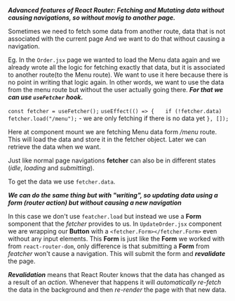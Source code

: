 **_Advanced features of React Router: Fetching and Mutating data without causing navigations, so without movig to another page._**

Sometimes we need to fetch some data from another route, data that is not associated with the current page And we want to do that without causing a navigation.

Eg. In the `Order.jsx` page we wanted to load the Menu data again and we already wrote all the logic for fetching exactly that data, but it is associated to another route(to the Menu route). We want to use it here because there is no point in writing that logic again. In other words, we want to use the data from the menu route but without the user actually going there. **_For that we can use `useFetcher` hook._**

`const fetcher = useFetcher();`
`useEffect(() => {`
`   if (!fetcher.data) fetcher.load("/menu");` - we are only fetching if there is no data yet
`}, []);`

Here at component mount we are fetching Menu data form _/menu_ route. This will load the data and store it in the fetcher object. Later we can retrieve the data when we want.

Just like normal page navigations **fetcher** can also be in different states (_idle_, _loading_ and _submitting_).

To get the data we use `fetcher.data`.

**_We can do the same thing but with "writing", so updating data using a form (router action) but without causing a new navigation_**

In this case we don't use `featcher.load` but instead we use a **Form** somponent that the _fetcher_ provides to us. In `UpdateOrder.jsx` component we are wrapping our **Button** with a `<fetcher.Form></fetcher.Form>` even without any input elements. This **Form** is just like the **Form** we worked with from `react-router-dom`, only difference is that submitting a **Form** from _featcher_ won't cause a navigation. This will submit the form and **_revalidate_** the page.

**_Revalidation_** means that React Router knows that the data has changed as a result of an _action_. Whenever that happens it will _automatically re-fetch_ the data in the background and then _re-render_ the page with that new data.
